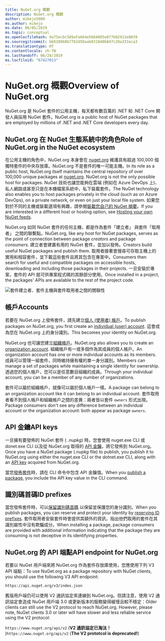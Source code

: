 ```yaml
---
title: NuGet.org 概觀
description: NuGet.org 概觀
author: mikejo5000
ms.author: mikejo
ms.date: 06/05/2019
ms.topic: conceptual
ms.openlocfilehash: 9a75ecbc589afa664e5684005e077b02913e8039
ms.sourcegitcommit: b6810860b77b2d50aab031040b047c20a333aca3
ms.translationtype: HT
ms.contentlocale: zh-TW
ms.lasthandoff: 06/28/2019
ms.locfileid: "67427013"
---
```

# <a name="overview-of-nugetorg"></a><span data-ttu-id="0ef68-103">NuGet.org 概觀</span><span class="sxs-lookup"><span data-stu-id="0ef68-103">Overview of NuGet.org</span></span>

<span data-ttu-id="0ef68-104">NuGet.org 是 NuGet 套件的公用主機，每天都有數百萬的 .NET 和 .NET Core 開發人員採用 NuGet 套件。</span><span class="sxs-lookup"><span data-stu-id="0ef68-104">NuGet.org is a public host of NuGet packages that are employed by millions of .NET and .NET Core developers every day.</span></span>

## <a name="role-of-nugetorg-in-the-nuget-ecosystem"></a><span data-ttu-id="0ef68-105">NuGet.org 在 NuGet 生態系統中的角色</span><span class="sxs-lookup"><span data-stu-id="0ef68-105">Role of NuGet.org in the NuGet ecosystem</span></span>

<span data-ttu-id="0ef68-106">在公用主機的角色中，NuGet.org 本身會在 [nuget.org](https://www.nuget.org) 維護具有超過 100,000 個獨特套件的中央存放庫。NuGet.org 不是套件的唯一可能主機。</span><span class="sxs-lookup"><span data-stu-id="0ef68-106">In its role as a public host, NuGet.org itself maintains the central repository of over 100,000 unique packages at [nuget.org](https://www.nuget.org). NuGet.org is not the only possible host for packages.</span></span> <span data-ttu-id="0ef68-107">NuGet 技術也讓您能夠在雲端 (例如在 Azure DevOps 上)、私人網路或甚至只是在本機檔案系統中，私下裝載套件。</span><span class="sxs-lookup"><span data-stu-id="0ef68-107">The NuGet technology also enables you to host packages privately in the cloud (such as on Azure DevOps), on a private network, or even on just your local file system.</span></span> <span data-ttu-id="0ef68-108">如果您對於不同的主機或裝載選項有興趣，請參閱[裝載您自己的 NuGet 摘要](../hosting-packages/overview.md)。</span><span class="sxs-lookup"><span data-stu-id="0ef68-108">If you are interested in a different host or hosting option, see [Hosting your own NuGet feeds](../hosting-packages/overview.md).</span></span>

<span data-ttu-id="0ef68-109">NuGet.org 如同 NuGet 套件的任何主機，都是作為套件「建立者」  與套件「取用者」  之間的聯繫點。</span><span class="sxs-lookup"><span data-stu-id="0ef68-109">NuGet.org, like any host for NuGet packages, serves as the point of connection between package *creators* and package *consumers*.</span></span> <span data-ttu-id="0ef68-110">建立者會建置有用的 NuGet 套件，並加以發佈。</span><span class="sxs-lookup"><span data-stu-id="0ef68-110">Creators build useful NuGet packages and publish them.</span></span> <span data-ttu-id="0ef68-111">取用者接著會搜尋可存取主機上的實用和相容套件，並下載這些套件且將其包含在專案中。</span><span class="sxs-lookup"><span data-stu-id="0ef68-111">Consumers then search for useful and compatible packages on accessible hosts, downloading and including those packages in their projects.</span></span> <span data-ttu-id="0ef68-112">一旦安裝於專案，套件的 API 就可供專案程式碼的其餘部分使用。</span><span class="sxs-lookup"><span data-stu-id="0ef68-112">Once installed in a project, the packages' APIs are available to the rest of the project code.</span></span>

![套件建立者、套件主機與套件取用者之間的關聯性](media/nuget-roles.png)

## <a name="accounts"></a><span data-ttu-id="0ef68-114">帳戶</span><span class="sxs-lookup"><span data-stu-id="0ef68-114">Accounts</span></span>

<span data-ttu-id="0ef68-115">若要在 NuGet.org 上發佈套件，請先建立[個人 (使用者) 帳戶](individual-accounts.md)。</span><span class="sxs-lookup"><span data-stu-id="0ef68-115">To publish packages on NuGet.org, you first create an [individual (user) account](individual-accounts.md).</span></span> <span data-ttu-id="0ef68-116">這會成為您在 NuGet.org 上的身分識別。</span><span class="sxs-lookup"><span data-stu-id="0ef68-116">This becomes your identity on NuGet.org.</span></span>

<span data-ttu-id="0ef68-117">NuGet.org 也可讓您建立[組織帳戶](organizations-on-nuget-org.md)。</span><span class="sxs-lookup"><span data-stu-id="0ef68-117">NuGet.org also allows you to create an [organization account](organizations-on-nuget-org.md).</span></span> <span data-ttu-id="0ef68-118">組織帳戶有一或多個作為其成員的個人帳戶。</span><span class="sxs-lookup"><span data-stu-id="0ef68-118">An organization account has one or more individual accounts as its members.</span></span> <span data-ttu-id="0ef68-119">成員可以管理一組套件，同時維持擁有權的單一身分識別。</span><span class="sxs-lookup"><span data-stu-id="0ef68-119">Members can manage a set of packages while maintaining a single identity for ownership.</span></span> <span data-ttu-id="0ef68-120">透過您的個人帳戶，您可以是任意數目組織的成員。</span><span class="sxs-lookup"><span data-stu-id="0ef68-120">Through your individual account, you can be a member of any number of organizations.</span></span>

<span data-ttu-id="0ef68-121">套件可以屬於組織帳戶，就像可以屬於個人帳戶一樣。</span><span class="sxs-lookup"><span data-stu-id="0ef68-121">A package can belong to an organization account like it can belong to an individual account.</span></span> <span data-ttu-id="0ef68-122">套件取用者看不到個人帳戶和組織帳戶之間的差異：兩者皆以套件 `owners` 形式出現。</span><span class="sxs-lookup"><span data-stu-id="0ef68-122">Package consumers don't see any difference between an individual account or the organization account: both appear as package `owners`.</span></span>

## <a name="api-keys"></a><span data-ttu-id="0ef68-123">API 金鑰</span><span class="sxs-lookup"><span data-stu-id="0ef68-123">API keys</span></span>

<span data-ttu-id="0ef68-124">一旦擁有要發佈的 NuGet 套件 ( *.nupkg*) 時，您會使用 nuget.exe CLI 或 donet.exe CLI 以及從 NuGet.org 取得的 [API 金鑰](scoped-api-keys.md)，將它發佈到 NuGet.org。</span><span class="sxs-lookup"><span data-stu-id="0ef68-124">Once you have a NuGet package (*.nupkg* file) to publish, you publish it to NuGet.org using either the nuget.exe CLI or the dotnet.exe CLI, along with an [API key](scoped-api-keys.md) acquired from NuGet.org.</span></span>

<span data-ttu-id="0ef68-125">當您[發佈套件](../create-packages/creating-a-package.md)時，請在 CLI 命令中包含 API 金鑰值。</span><span class="sxs-lookup"><span data-stu-id="0ef68-125">When you [publish a package](../create-packages/creating-a-package.md), you include the API key value in the CLI command.</span></span>

## <a name="id-prefixes"></a><span data-ttu-id="0ef68-126">識別碼首碼</span><span class="sxs-lookup"><span data-stu-id="0ef68-126">ID prefixes</span></span>

<span data-ttu-id="0ef68-127">當您發佈套件時，可以[保留識別碼首碼](id-prefix-reservation.md) 以保留並保護您的身分識別。</span><span class="sxs-lookup"><span data-stu-id="0ef68-127">When you publish packages, you can reserve and protect your identity by [reserving ID prefixes](id-prefix-reservation.md).</span></span> <span data-ttu-id="0ef68-128">套件取用者安裝套件時會提供其額外的資訊，指出他們取用的套件在其識別屬性中沒有欺騙成分。</span><span class="sxs-lookup"><span data-stu-id="0ef68-128">When installing a package, package consumers are provided with additional information indicating that the package they are consuming is not deceptive in its identifying properties.</span></span>

## <a name="api-endpoint-for-nugetorg"></a><span data-ttu-id="0ef68-129">NuGet.org 的 API 端點</span><span class="sxs-lookup"><span data-stu-id="0ef68-129">API endpoint for NuGet.org</span></span>

<span data-ttu-id="0ef68-130">若要以 NuGet 用戶端來將 NuGet.org 作為套件存放庫使用，您應使用下列 V3 API 端點：</span><span class="sxs-lookup"><span data-stu-id="0ef68-130">To use NuGet.org as a package repository with NuGet clients, you should use the following V3 API endpoint:</span></span> 

`https://api.nuget.org/v3/index.json`

<span data-ttu-id="0ef68-131">舊版用戶端仍可以使用 V2 通訊協定來連線到 NuGet.org。但請注意，使用 V2 通訊協定會造成 NuGet 用戶端 3.0 或更新版本的服務變得緩慢且較不穩定：</span><span class="sxs-lookup"><span data-stu-id="0ef68-131">Older clients can still use the V2 protocol to reach NuGet.org. However, please note, NuGet clients 3.0 or later will have slower and less reliable service using the V2 protocol:</span></span>

<span data-ttu-id="0ef68-132">`https://www.nuget.org/api/v2` (**V2 通訊協定已淘汰！** )</span><span class="sxs-lookup"><span data-stu-id="0ef68-132">`https://www.nuget.org/api/v2` (**The V2 prototcol is deprecated!**)</span></span>

